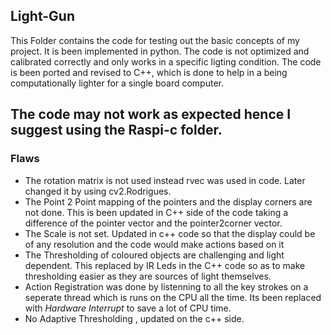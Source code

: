 ## Light-Gun
This Folder contains the code for testing out the basic concepts of my project. It is been implemented in python. The code is not optimized and calibrated correctly and only works in a specific ligting condition. The code is been ported and revised to C++, which is done to help in a being computationally lighter for a single board computer.<br/>

## The code may not work as expected hence I suggest using the Raspi-c folder.

### Flaws
- The rotation matrix is not used instead rvec was used in code. Later changed it by using cv2.Rodrigues.
- The Point 2 Point mapping of the pointers and the display corners are not done. This is been updated in C++ side of the code taking a difference of the pointer vector and the pointer2corner vector.
- The Scale is not set. Updated in c++ code so that the display could be of any resolution and the code would  make actions based on it
- The Thresholding of coloured objects are challenging and light dependent. This replaced by IR Leds in the C++ code so as to make thresholding easier as they are sources of light themselves.
- Action Registration was done by listenning to all the key strokes on a seperate thread which is runs on the CPU all the time. Its been replaced with *Hardware Interrupt* to save a lot of CPU time.
- No Adaptive Thresholding , updated on the c++ side.
